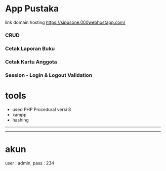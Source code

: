 # App Pustaka

link domain hosting https://sipusone.000webhostapp.com/

### CRUD

### Cetak Laporan Buku

### Cetak Kartu Anggota

### Session - Login & Logout Validation

# tools
- used PHP Procedural versi 8
- xampp
- hashing

------------------
________________

# akun
user : admin, 
pass : 234
